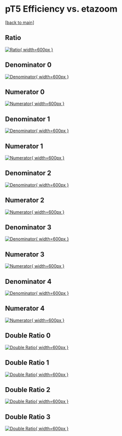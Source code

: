 # pT5 Efficiency vs. etazoom

[[back to main](./)]



## Ratio

[![Ratio](../mtv/var/pT5_base_321_1_eff_etazoom.png){ width=600px }](../mtv/var/pT5_base_321_1_eff_etazoom.pdf)

## Denominator 0

[![Denominator](../mtv/den/pT5_base_321_1_eff_etazoom_den0.png){ width=600px }](../mtv/den/pT5_base_321_1_eff_etazoom_den0.pdf)

## Numerator 0

[![Numerator](../mtv/num/pT5_base_321_1_eff_etazoom_num0.png){ width=600px }](../mtv/num/pT5_base_321_1_eff_etazoom_num0.pdf)

## Denominator 1

[![Denominator](../mtv/den/pT5_base_321_1_eff_etazoom_den1.png){ width=600px }](../mtv/den/pT5_base_321_1_eff_etazoom_den1.pdf)

## Numerator 1

[![Numerator](../mtv/num/pT5_base_321_1_eff_etazoom_num1.png){ width=600px }](../mtv/num/pT5_base_321_1_eff_etazoom_num1.pdf)

## Denominator 2

[![Denominator](../mtv/den/pT5_base_321_1_eff_etazoom_den2.png){ width=600px }](../mtv/den/pT5_base_321_1_eff_etazoom_den2.pdf)

## Numerator 2

[![Numerator](../mtv/num/pT5_base_321_1_eff_etazoom_num2.png){ width=600px }](../mtv/num/pT5_base_321_1_eff_etazoom_num2.pdf)

## Denominator 3

[![Denominator](../mtv/den/pT5_base_321_1_eff_etazoom_den3.png){ width=600px }](../mtv/den/pT5_base_321_1_eff_etazoom_den3.pdf)

## Numerator 3

[![Numerator](../mtv/num/pT5_base_321_1_eff_etazoom_num3.png){ width=600px }](../mtv/num/pT5_base_321_1_eff_etazoom_num3.pdf)

## Denominator 4

[![Denominator](../mtv/den/pT5_base_321_1_eff_etazoom_den4.png){ width=600px }](../mtv/den/pT5_base_321_1_eff_etazoom_den4.pdf)

## Numerator 4

[![Numerator](../mtv/num/pT5_base_321_1_eff_etazoom_num4.png){ width=600px }](../mtv/num/pT5_base_321_1_eff_etazoom_num4.pdf)

## Double Ratio 0

[![Double Ratio](../mtv/ratio/pT5_base_321_1_eff_etazoom_ratio0.png){ width=600px }](../mtv/ratio/pT5_base_321_1_eff_etazoom_ratio0.pdf)

## Double Ratio 1

[![Double Ratio](../mtv/ratio/pT5_base_321_1_eff_etazoom_ratio1.png){ width=600px }](../mtv/ratio/pT5_base_321_1_eff_etazoom_ratio1.pdf)

## Double Ratio 2

[![Double Ratio](../mtv/ratio/pT5_base_321_1_eff_etazoom_ratio2.png){ width=600px }](../mtv/ratio/pT5_base_321_1_eff_etazoom_ratio2.pdf)

## Double Ratio 3

[![Double Ratio](../mtv/ratio/pT5_base_321_1_eff_etazoom_ratio3.png){ width=600px }](../mtv/ratio/pT5_base_321_1_eff_etazoom_ratio3.pdf)

